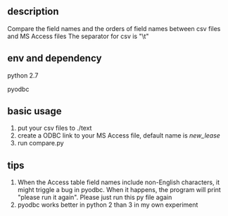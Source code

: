 ## description
Compare the field names and the orders of field names between csv files and MS Access files
The separator for csv is "\t"

## env and dependency
python 2.7

pyodbc

## basic usage
1. put your csv files to ./text
2. create a ODBC link to your MS Access file, default name is *new_lease*
3. run compare.py

## tips
1. When the Access table field names include non-English characters, it might triggle a bug in pyodbc. When it happens, the program will print "please run it again". Please just run this py file again
2. pyodbc works better in python 2 than 3 in my own experiment
